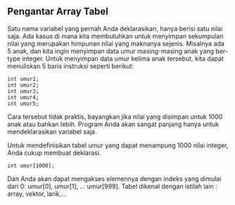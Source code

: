 ## Pengantar Array Tabel
Satu nama variabel yang pernah Anda deklarasikan, hanya berisi satu nilai saja. Ada kasus di mana kita membutuhkan untuk menyimpan sekumpulan nilai yang  merupakan himpunan nilai yang maknanya sejenis. Misalnya ada 5 anak, dan kita ingin menyimpan data umur masing-masing anak yang ber-type integer. Untuk menyimpan data umur kelima anak tersebut, kita dapat menuliskan 5 baris instruksi seperti berikut:
```
int umur1;
int umur2;
int umur3;
int umur4;
int umur5;
```
Cara tersebut tidak praktis, bayangkan jika nilai yang disimpan untuk 1000 anak atau bahkan lebih. Program Anda akan sangat panjang hanya untuk mendeklarasikan variabel saja.

Untuk mendefinisikan tabel umur yang dapat menampung 1000 nilai integer, Anda cukup membuat deklarasi.
```
int umur[1000];
```
Dan Anda akan dapat mengakses elemennya dengan indeks yang dimulai dari 0: umur[0], umur[1], … umur[999].
Tabel dikenal dengan istilah lain : array, vektor, larik,…


